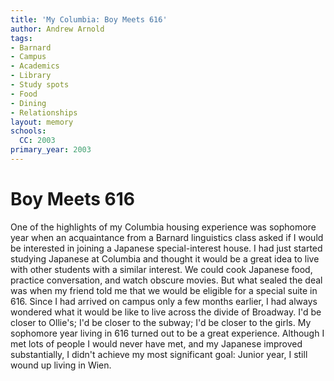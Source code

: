 ```yaml
---
title: 'My Columbia: Boy Meets 616'
author: Andrew Arnold
tags:
- Barnard
- Campus
- Academics
- Library
- Study spots
- Food
- Dining
- Relationships
layout: memory
schools:
  CC: 2003
primary_year: 2003
---
```

# Boy Meets 616

One of the highlights of my Columbia housing experience was sophomore year when an acquaintance from a Barnard linguistics class asked if I would be interested in joining a Japanese special-interest house.  I had just started studying Japanese at Columbia and thought it would be a great idea to live with other students with a similar interest.  We could cook Japanese food, practice conversation, and watch obscure movies.  But what sealed the deal was when my friend told me that we would be eligible for a special suite in 616.  Since I had arrived on campus only a few months earlier, I had always wondered what it would be like to live across the divide of Broadway.  I'd be closer to Ollie's; I'd be closer to the subway; I'd be closer to the girls.  My sophomore year living in 616 turned out to be a great experience.  Although I met lots of people I would never have met, and my Japanese improved substantially, I didn't achieve my most significant goal:  Junior year, I still wound up living in Wien.
